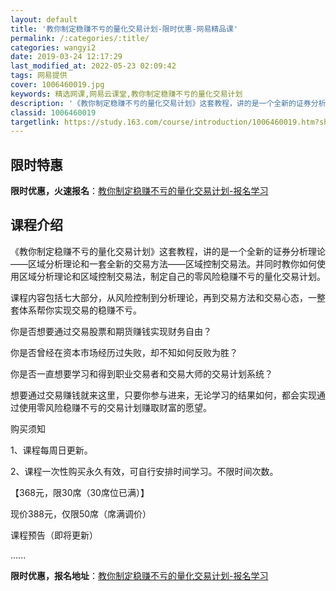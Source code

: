 ```yaml
---
layout: default
title: '教你制定稳赚不亏的量化交易计划-限时优惠-网易精品课'
permalink: /:categories/:title/
categories: wangyi2
date: 2019-03-24 12:17:29
last_modified_at: 2022-05-23 02:09:42
tags: 网易提供
cover: 1006460019.jpg
keywords: 精选网课,网易云课堂,教你制定稳赚不亏的量化交易计划
description: '《教你制定稳赚不亏的量化交易计划》这套教程，讲的是一个全新的证券分析理论——区域分析理论和一套全新的交易方法——区域控制'
classid: 1006460019
targetlink: https://study.163.com/course/introduction/1006460019.htm?share=1&shareId=1025206652&utm_campaign=share&utm_medium=iphoneShare&utm_source=&utm_u=1025206652
---
```


## 限时特惠

**限时优惠，火速报名**：[教你制定稳赚不亏的量化交易计划-报名学习](https://study.163.com/course/introduction/1006460019.htm?share=1&shareId=1025206652&utm_campaign=share&utm_medium=iphoneShare&utm_source=&utm_u=1025206652)

## 课程介绍

《教你制定稳赚不亏的量化交易计划》这套教程，讲的是一个全新的证券分析理论——区域分析理论和一套全新的交易方法——区域控制交易法。并同时教你如何使用区域分析理论和区域控制交易法，制定自己的零风险稳赚不亏的量化交易计划。



课程内容包括七大部分，从风险控制到分析理论，再到交易方法和交易心态，一整套体系帮你实现交易的稳赚不亏。



你是否想要通过交易股票和期货赚钱实现财务自由？



你是否曾经在资本市场经历过失败，却不知如何反败为胜？



你是否一直想要学习和得到职业交易者和交易大师的交易计划系统？



想要通过交易赚钱就来这里，只要你参与进来，无论学习的结果如何，都会实现通过使用零风险稳赚不亏的交易计划赚取财富的愿望。



购买须知



1、课程每周日更新。

2、课程一次性购买永久有效，可自行安排时间学习。不限时间次数。



【368元，限30席（30席位已满）】

现价388元，仅限50席（席满调价）





课程预告（即将更新）

......

**限时优惠，报名地址**：[教你制定稳赚不亏的量化交易计划-报名学习](https://study.163.com/course/introduction/1006460019.htm?share=1&shareId=1025206652&utm_campaign=share&utm_medium=iphoneShare&utm_source=&utm_u=1025206652)

